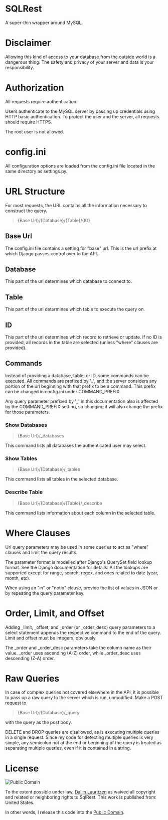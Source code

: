# SQLRest

A super-thin wrapper around MySQL.

# Disclaimer

Allowing this kind of access to your database from the outside world is a dangerous thing. The safety and
privacy of your server and data is your responsibility.

# Authorization

All requests require authentication.

Users authenticate to the MySQL server by passing up credentials using
HTTP basic authentication. To protect the user and the server, all requests
should require HTTPS.

The root user is not allowed.

# config.ini

All configuration options are loaded from the config.ini file located in the same
directory as settings.py.

# URL Structure

For most requests, the URL contains all the information necessary to construct the query.

> {Base Url}/{Database}/{Table}/{ID}

## Base Url

The config.ini file contains a setting for "base" url. This is the url prefix at which
Django passes control over to the API.

## Database

This part of the url determines which database to connect to.

## Table

This part of the url determines which table to execute the query on.

## ID

This part of the url determines which record to retrieve or update. If no ID is provided, all
records in the table are selected (unless "where" clauses are provided).

## Commands

Instead of providing a database, table, or ID, some commands can be executed. All commands are
prefixed by '\_', and the server considers any portion of the url beginning with that prefix to
be a command. This prefix can be changed in config.ini under COMMAND_PREFIX.

Any query parameter prefixed by '\_' in this documentation also is affected by the COMMAND_PREFIX
setting, so changing it will also change the prefix for those parameters.

### Show Databases

> {Base Url}/\_databases

This command lists all databases the authenticated user may select.

### Show Tables

> {Base Url}/{Database}/\_tables

This command lists all tables in the selected database.

### Describe Table

> {Base Url}/{Database}/{Table}/\_describe

This command lists information about each column in the selected table.

# Where Clauses

Url query parameters may be used in some queries to act as "where" clauses and limit the query results.

The parameter format is modelled after Django's QuerySet field lookup format. See the Django documentation
for details. All the lookups are supported except for range, search, regex, and ones related to date (year, month, etc).

When using an "in" or "notin" clause, provide the list of values in JSON or by repeating the query parameter key.

# Order, Limit, and Offset

Adding \_limit, \_offset, and \_order (or \_order\_desc) query parameters to a select statement appends the respective
command to the end of the query. Limit and offset must be integers, obviously.

The \_order and \_order\_desc parameters take the column name as their value. \_order uses ascending (A-Z) order,
while \_order\_desc uses descending (Z-A) order.

# Raw Queries

In case of complex queries not covered elsewhere in the API, it is possible to pass up a raw query
to the server which is run, unmodified. Make a POST request to

> {Base Url}/{Database}/\_query

with the query as the post body.

DELETE and DROP queries are disallowed, as is executing multiple queries in a single request.
Since my code for detecting multiple queries is very simple, any semicolon not at the end or beginning
of the query is treated as separating multiple queries, even if it is contained in a string.

# License

![Public Domain](http://i.creativecommons.org/p/zero/1.0/88x31.png)

To the extent possible under law, [Dallin Lauritzen](http://dallinlauritzen.com) as waived all copyright
and related or neighboring rights to SqlRest. This work is published from: United States.

In other words, I release this code into the [Public Domain](http://creativecommons.org/publicdomain/zero/1.0/).

